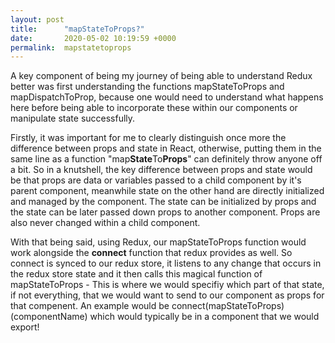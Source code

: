 ```yaml
---
layout: post
title:      "mapStateToProps?"
date:       2020-05-02 10:19:59 +0000
permalink:  mapstatetoprops
---
```



A key component of being my journey of being able to understand Redux better was first understanding the functions mapStateToProps and mapDispatchToProp, because one would need to understand what happens here before being able to incorporate these within our components or manipulate state successfully. 

Firstly, it was important for me to clearly distinguish once more the difference between props and state in React, otherwise, putting them in the same line as a function "map**State**To**Props**" can definitely throw anyone off a bit. So in a knutshell, the key difference between props and state would be that props are data or variables passed to a child component by it's parent component, meanwhile state on the other hand are directly initialized and managed by the component. The state can be initialized by props and the state can be later passed down props to another component. Props are also never changed within a child component. 

With that being said, using Redux, our mapStateToProps function would work alongside the **connect** function that redux provides as well. So connect is synced to our redux store, it listens to any change that occurs in the redux store state and it then calls this magical function of mapStateToProps - This is where we would specifiy which part of that state, if not everything, that we would want to send to our component as props for that compenent. An example would be connect(mapStateToProps)(componentName) which would typically be in a component that we would export!
